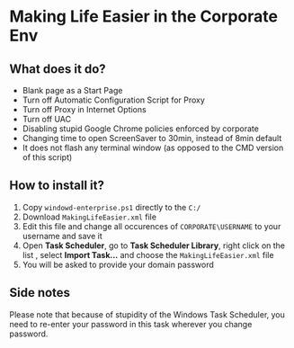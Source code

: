 # Making Life Easier in the Corporate Env

## What does it do?

* Blank page as a Start Page
* Turn off Automatic Configuration Script for Proxy
* Turn off Proxy in Internet Options
* Turn off UAC
* Disabling stupid Google Chrome policies enforced by corporate
* Changing time to open ScreenSaver to 30min, instead of 8min default
* It does not flash any terminal window (as opposed to the CMD version of this script)

## How to install it?

1. Copy `windowd-enterprise.ps1` directly to the `C:/`
2. Download `MakingLifeEasier.xml` file
3. Edit this file and change all occurences of `CORPORATE\USERNAME` to your username and save it
4. Open **Task Scheduler**, go to **Task Scheduler Library**, right click on the list , select **Import Task...** and choose the `MakingLifeEasier.xml` file
5. You will be asked to provide your domain password

## Side notes

Please note that because of stupidity of the Windows Task Scheduler, you need to re-enter your password in this task wherever you change password.
